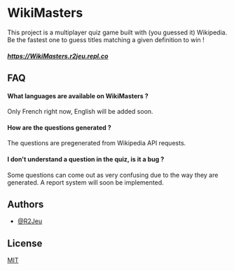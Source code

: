 
# WikiMasters

This project is a multiplayer quiz game built with (you guessed it) Wikipedia. Be the fastest one to guess titles matching a given definition to win !
##### https://WikiMasters.r2jeu.repl.co


## FAQ

#### What languages are available on WikiMasters ?

Only French right now, English will be added soon.

#### How are the questions generated ?

The questions are pregenerated from Wikipedia API requests.

#### I don't understand a question in the quiz, is it a bug ?

Some questions can come out as very confusing due to the way they are generated. A report system will soon be implemented.


## Authors

- [@R2Jeu](https://github.com/R2Jeu-prive)


## License

[MIT](https://choosealicense.com/licenses/mit/)

